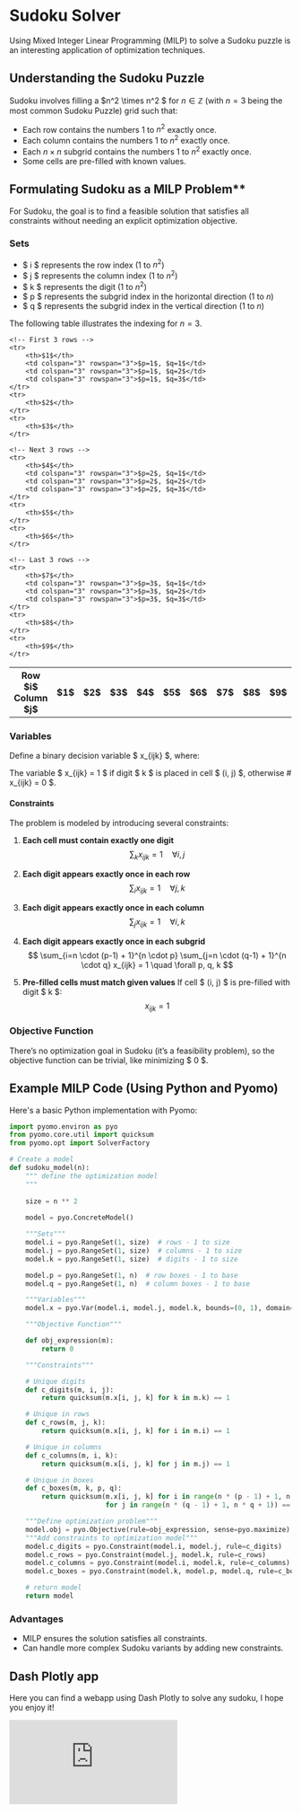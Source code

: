 # Sudoku Solver

Using Mixed Integer Linear Programming (MILP) to solve a Sudoku puzzle is an
interesting application of optimization techniques.

## Understanding the Sudoku Puzzle

Sudoku involves filling a $n^2 \times n^2 $ for $n \in \mathbb{Z}$
(with $n=3$ being the most common Sudoku Puzzle) grid such that:

- Each row contains the numbers 1 to $n^2$ exactly once.
- Each column contains the numbers 1 to $n^2$ exactly once.
- Each $n \times n$ subgrid contains the numbers 1 to $n^2$ exactly once.
- Some cells are pre-filled with known values.

## Formulating Sudoku as a MILP Problem**

For Sudoku, the goal is to find a feasible solution that satisfies all constraints
without needing an explicit optimization objective.

### Sets

- $ i $ represents the row index (1 to $n^2$)
- $ j $ represents the column index (1 to $n^2$)
- $ k $ represents the digit (1 to $n^2$)
- $ p $ represents the subgrid index in the horizontal direction (1 to $n$)
- $ q $ represents the subgrid index in the vertical direction (1 to $n$)

The following table illustrates the indexing for $n=3$.

<table class="sudoku">
    <!-- Header row with individual columns -->
    <tr>
        <th style="width: 13%;">Row $i$ Column $j$</th> <!-- Reduce width of the first column -->
        <th>$1$</th>
        <th>$2$</th>
        <th>$3$</th>
        <th>$4$</th>
        <th>$5$</th>
        <th>$6$</th>
        <th>$7$</th>
        <th>$8$</th>
        <th>$9$</th>
    </tr>

    <!-- First 3 rows -->
    <tr>
        <th>$1$</th>
        <td colspan="3" rowspan="3">$p=1$, $q=1$</td>
        <td colspan="3" rowspan="3">$p=1$, $q=2$</td>
        <td colspan="3" rowspan="3">$p=1$, $q=3$</td>
    </tr>
    <tr>
        <th>$2$</th>
    </tr>
    <tr>
        <th>$3$</th>
    </tr>
    
    <!-- Next 3 rows -->
    <tr>
        <th>$4$</th>
        <td colspan="3" rowspan="3">$p=2$, $q=1$</td>
        <td colspan="3" rowspan="3">$p=2$, $q=2$</td>
        <td colspan="3" rowspan="3">$p=2$, $q=3$</td>
    </tr>
    <tr>
        <th>$5$</th>
    </tr>
    <tr>
        <th>$6$</th>
    </tr>
    
    <!-- Last 3 rows -->
    <tr>
        <th>$7$</th>
        <td colspan="3" rowspan="3">$p=3$, $q=1$</td>
        <td colspan="3" rowspan="3">$p=3$, $q=2$</td>
        <td colspan="3" rowspan="3">$p=3$, $q=3$</td>
    </tr>
    <tr>
        <th>$8$</th>
    </tr>
    <tr>
        <th>$9$</th>
    </tr>
</table>

### Variables

Define a binary decision variable $ x_{ijk} $, where:

The variable $ x_{ijk} = 1 $ if digit $ k $ is placed in cell $ (i, j) $, 
otherwise # x_{ijk} = 0 $.

#### Constraints

The problem is modeled by introducing several constraints:

1. **Each cell must contain exactly one digit**
   $$
   \sum_{k} x_{ijk} = 1 \quad \forall i, j
   $$

2. **Each digit appears exactly once in each row**
   $$
   \sum_{i} x_{ijk} = 1 \quad \forall j, k
   $$

3. **Each digit appears exactly once in each column**
   $$
   \sum_{j} x_{ijk} = 1 \quad \forall i, k
   $$

4. **Each digit appears exactly once in each subgrid**
   $$
   \sum_{i=n \cdot (p-1) + 1}^{n \cdot p} \sum_{j=n \cdot (q-1) + 1}^{n \cdot q} x_{ijk} = 1 \quad \forall p, q, k
   $$

5. **Pre-filled cells must match given values**
   If cell $ (i, j) $ is pre-filled with digit $ k $:
   $$
   x_{ijk} = 1
   $$

### Objective Function

There’s no optimization goal in Sudoku (it’s a feasibility problem), 
so the objective function can be trivial, like minimizing $ 0 $.

## Example MILP Code (Using Python and Pyomo)

Here's a basic Python implementation with Pyomo:

```python
import pyomo.environ as pyo
from pyomo.core.util import quicksum
from pyomo.opt import SolverFactory

# Create a model
def sudoku_model(n):
    """ define the optimization model
    """
    
    size = n ** 2
    
    model = pyo.ConcreteModel()

    """Sets"""
    model.i = pyo.RangeSet(1, size)  # rows - 1 to size
    model.j = pyo.RangeSet(1, size)  # columns - 1 to size
    model.k = pyo.RangeSet(1, size)  # digits - 1 to size

    model.p = pyo.RangeSet(1, n)  # row boxes - 1 to base
    model.q = pyo.RangeSet(1, n)  # column boxes - 1 to base

    """Variables"""
    model.x = pyo.Var(model.i, model.j, model.k, bounds=(0, 1), domain=pyo.NonNegativeReals)  #domain=pyo.Binary)

    """Objective Function"""

    def obj_expression(m):
        return 0  

    """Constraints"""

    # Unique digits
    def c_digits(m, i, j):
        return quicksum(m.x[i, j, k] for k in m.k) == 1

    # Unique in rows
    def c_rows(m, j, k):
        return quicksum(m.x[i, j, k] for i in m.i) == 1

    # Unique in columns
    def c_columns(m, i, k):
        return quicksum(m.x[i, j, k] for j in m.j) == 1

    # Unique in boxes
    def c_boxes(m, k, p, q):
        return quicksum(m.x[i, j, k] for i in range(n * (p - 1) + 1, n * p + 1)
                        for j in range(n * (q - 1) + 1, n * q + 1)) == 1

    """Define optimization problem"""
    model.obj = pyo.Objective(rule=obj_expression, sense=pyo.maximize)
    """Add constraints to optimization model"""
    model.c_digits = pyo.Constraint(model.i, model.j, rule=c_digits)
    model.c_rows = pyo.Constraint(model.j, model.k, rule=c_rows)
    model.c_columns = pyo.Constraint(model.i, model.k, rule=c_columns)
    model.c_boxes = pyo.Constraint(model.k, model.p, model.q, rule=c_boxes)

    # return model
    return model
```

### Advantages

- MILP ensures the solution satisfies all constraints.
- Can handle more complex Sudoku variants by adding new constraints.

## Dash Plotly app
Here you can find a webapp using Dash Plotly to solve any sudoku, I hope you enjoy it!

<div>
    <iframe src="https://sudoku-rdgs.onrender.com/" onload="this.width=screen.width;this.height=screen.height;" frameBorder="0"></iframe>
</div>